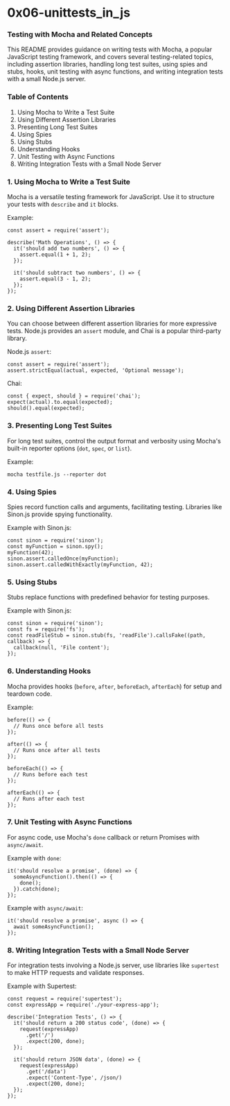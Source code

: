 # 0x06-unittests_in_js  
### Testing with Mocha and Related Concepts  
This README provides guidance on writing tests with Mocha, a popular JavaScript testing framework, and covers several testing-related topics, including assertion libraries, handling long test suites, using spies and stubs, hooks, unit testing with async functions, and writing integration tests with a small Node.js server.

### Table of Contents  
1. Using Mocha to Write a Test Suite  
2. Using Different Assertion Libraries   
3. Presenting Long Test Suites  
4. Using Spies  
5. Using Stubs  
6. Understanding Hooks  
7. Unit Testing with Async Functions  
8. Writing Integration Tests with a Small Node Server  



### 1. Using Mocha to Write a Test Suite  
Mocha is a versatile testing framework for JavaScript. Use it to structure your tests with `describe` and `it` blocks.

Example:

```
const assert = require('assert');

describe('Math Operations', () => {
  it('should add two numbers', () => {
    assert.equal(1 + 1, 2);
  });

  it('should subtract two numbers', () => {
    assert.equal(3 - 1, 2);
  });
});
```

### 2. Using Different Assertion Libraries  
You can choose between different assertion libraries for more expressive tests. Node.js provides an `assert` module, and Chai is a popular third-party library.

Node.js `assert`:
```
const assert = require('assert');
assert.strictEqual(actual, expected, 'Optional message');
```

Chai:
```
const { expect, should } = require('chai');
expect(actual).to.equal(expected);
should().equal(expected);
```

### 3. Presenting Long Test Suites  
For long test suites, control the output format and verbosity using Mocha's built-in reporter options (`dot`, `spec`, or `list`).

Example:

`mocha testfile.js --reporter dot`

### 4. Using Spies  
Spies record function calls and arguments, facilitating testing. Libraries like Sinon.js provide spying functionality.

Example with Sinon.js:

```
const sinon = require('sinon');
const myFunction = sinon.spy();
myFunction(42);
sinon.assert.calledOnce(myFunction);
sinon.assert.calledWithExactly(myFunction, 42);
```

### 5. Using Stubs  
Stubs replace functions with predefined behavior for testing purposes.

Example with Sinon.js:

```
const sinon = require('sinon');
const fs = require('fs');
const readFileStub = sinon.stub(fs, 'readFile').callsFake((path, callback) => {
  callback(null, 'File content');
});
```

### 6. Understanding Hooks  
Mocha provides hooks (`before`, `after`, `beforeEach`, `afterEach`) for setup and teardown code.

Example:

```
before(() => {
  // Runs once before all tests
});

after(() => {
  // Runs once after all tests
});

beforeEach(() => {
  // Runs before each test
});

afterEach(() => {
  // Runs after each test
});
```

### 7. Unit Testing with Async Functions  
For async code, use Mocha's `done` callback or return Promises with `async/await`.

Example with `done`:

```
it('should resolve a promise', (done) => {
  someAsyncFunction().then(() => {
    done();
  }).catch(done);
});
```

Example with `async/await`:

```
it('should resolve a promise', async () => {
  await someAsyncFunction();
});
```

### 8. Writing Integration Tests with a Small Node Server  
For integration tests involving a Node.js server, use libraries like `supertest` to make HTTP requests and validate responses.

Example with Supertest:

```
const request = require('supertest');
const expressApp = require('./your-express-app');

describe('Integration Tests', () => {
  it('should return a 200 status code', (done) => {
    request(expressApp)
      .get('/')
      .expect(200, done);
  });

  it('should return JSON data', (done) => {
    request(expressApp)
      .get('/data')
      .expect('Content-Type', /json/)
      .expect(200, done);
  });
});
```
